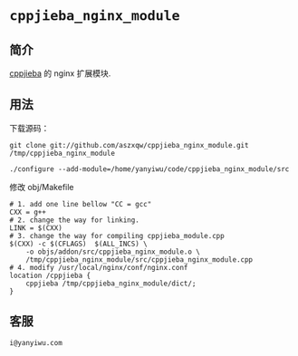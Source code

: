 # `cppjieba_nginx_module`

## 简介

[cppjieba] 的 nginx 扩展模块.

## 用法

下载源码：

```
git clone git://github.com/aszxqw/cppjieba_nginx_module.git /tmp/cppjieba_nginx_module
```


```
./configure --add-module=/home/yanyiwu/code/cppjieba_nginx_module/src
```

修改 obj/Makefile

```
# 1. add one line bellow "CC = gcc"
CXX = g++
# 2. change the way for linking.
LINK = $(CXX)
# 3. change the way for compiling cppjieba_module.cpp
$(CXX) -c $(CFLAGS)  $(ALL_INCS) \
    -o objs/addon/src/cppjieba_nginx_module.o \
    /tmp/cppjieba_nginx_module/src/cppjieba_nginx_module.cpp
# 4. modify /usr/local/nginx/conf/nginx.conf
location /cppjieba {
    cppjieba /tmp/cppjieba_nginx_module/dict/;
}
```

## 客服

`i@yanyiwu.com`

[cppjieba]:https://github.com/aszxqw/cppjieba
